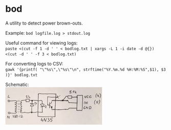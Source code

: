 # bod

A utility to detect power brown-outs.

Example:
`bod logfile.log > stdout.log`

Useful command for viewing logs: <br>
`paste <(cut -f 1 -d ' ' < bodlog.txt | xargs -L 1 -i date -d @{}) <(cut -d ' ' -f 3 < bodlog.txt)`

For converting logs to CSV: <br>
`gawk '{printf( "\"%s\",\"%s\"\n", strftime("%Y.%m.%d %H:%M:%S",$1), $3 )}' bodlog.txt`

Schematic:<br>
<img width=60% src=./bod.jpeg></img>
